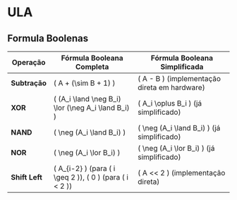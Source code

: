 # ULA
## Formula Boolenas

| Operação       | Fórmula Booleana Completa                          | Fórmula Booleana Simplificada                  |
|----------------|---------------------------------------------------|-----------------------------------------------|
| **Subtração**  | \( A + (\sim B + 1) \)                            | \( A - B \) (implementação direta em hardware) |
| **XOR**        | \( (A_i \land \neg B_i) \lor (\neg A_i \land B_i) \) | \( A_i \oplus B_i \) (já simplificado)         |
| **NAND**       | \( \neg (A_i \land B_i) \)                        | \( \neg (A_i \land B_i) \) (já simplificado)   |
| **NOR**        | \( \neg (A_i \lor B_i) \)                         | \( \neg (A_i \lor B_i) \) (já simplificado)    |
| **Shift Left** | \( A_{i-2} \) (para \( i \geq 2 \)), \( 0 \) (para \( i < 2 \)) | \( A << 2 \) (implementação direta)            |
